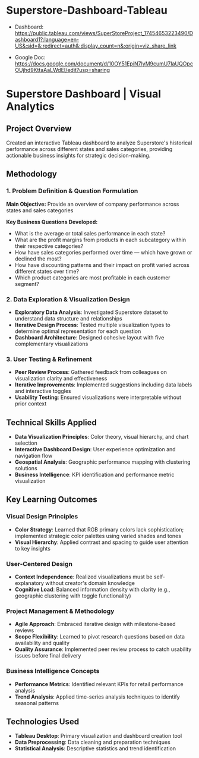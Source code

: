 # Superstore-Dashboard-Tableau

* Dashboard: https://public.tableau.com/views/SuperStoreProject_17454653223490/Dashboard1?:language=en-US&:sid=&:redirect=auth&:display_count=n&:origin=viz_share_link

* Google Doc: https://docs.google.com/document/d/10OY51EpiN7lyM9cumU7IaUQOpcOUjhd9KttaAaLWdEI/edit?usp=sharing

# Superstore Dashboard | Visual Analytics

## Project Overview
Created an interactive Tableau dashboard to analyze Superstore's historical performance across different states and sales categories, providing actionable business insights for strategic decision-making.

## Methodology

### 1. Problem Definition & Question Formulation
**Main Objective:** Provide an overview of company performance across states and sales categories

**Key Business Questions Developed:**
* What is the average or total sales performance in each state?
* What are the profit margins from products in each subcategory within their respective categories?
* How have sales categories performed over time — which have grown or declined the most?
* How have discounting patterns and their impact on profit varied across different states over time?
* Which product categories are most profitable in each customer segment?

### 2. Data Exploration & Visualization Design
- **Exploratory Data Analysis**: Investigated Superstore dataset to understand data structure and relationships
- **Iterative Design Process**: Tested multiple visualization types to determine optimal representation for each question
- **Dashboard Architecture**: Designed cohesive layout with five complementary visualizations

### 3. User Testing & Refinement
- **Peer Review Process**: Gathered feedback from colleagues on visualization clarity and effectiveness
- **Iterative Improvements**: Implemented suggestions including data labels and interactive toggles
- **Usability Testing**: Ensured visualizations were interpretable without prior context

## Technical Skills Applied
- **Data Visualization Principles**: Color theory, visual hierarchy, and chart selection
- **Interactive Dashboard Design**: User experience optimization and navigation flow
- **Geospatial Analysis**: Geographic performance mapping with clustering solutions
- **Business Intelligence**: KPI identification and performance metric visualization

## Key Learning Outcomes

### Visual Design Principles
- **Color Strategy**: Learned that RGB primary colors lack sophistication; implemented strategic color palettes using varied shades and tones
- **Visual Hierarchy**: Applied contrast and spacing to guide user attention to key insights

### User-Centered Design
- **Context Independence**: Realized visualizations must be self-explanatory without creator's domain knowledge
- **Cognitive Load**: Balanced information density with clarity (e.g., geographic clustering with toggle functionality)

### Project Management & Methodology
- **Agile Approach**: Embraced iterative design with milestone-based reviews
- **Scope Flexibility**: Learned to pivot research questions based on data availability and quality
- **Quality Assurance**: Implemented peer review process to catch usability issues before final delivery

### Business Intelligence Concepts
- **Performance Metrics**: Identified relevant KPIs for retail performance analysis
- **Trend Analysis**: Applied time-series analysis techniques to identify seasonal patterns

## Technologies Used
- **Tableau Desktop**: Primary visualization and dashboard creation tool
- **Data Preprocessing**: Data cleaning and preparation techniques
- **Statistical Analysis**: Descriptive statistics and trend identification
